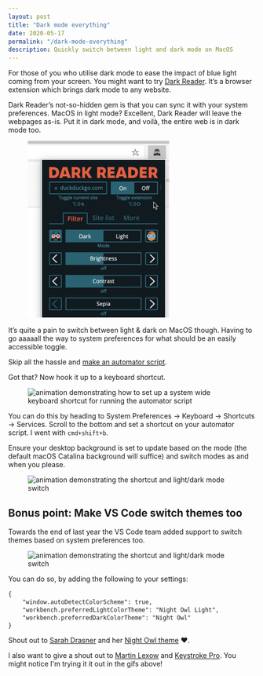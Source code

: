 ```yaml
---
layout: post
title: "Dark mode everything"
date: 2020-05-17
permalink: "/dark-mode-everything"
description: Quickly switch between light and dark mode on MacOS
---
```


For those of you who utilise dark mode to ease the impact of blue light coming from your screen. You might want to try <a href="https://darkreader.org/" target="_blank" rel="noopener noreferrer">Dark Reader</a>. It’s a browser extension which brings dark mode to any website.

Dark Reader’s not-so-hidden gem is that you can sync it with your system preferences. MacOS in light mode? Excellent, Dark Reader will leave the webpages as-is. Put it in dark mode, and voilà, the entire web is in dark mode too.

<figure style="max-width: 18rem">
  <img src="/images/automated-dark-reader.gif" alt="animation demonstrating how to set up a system wide keyboard shortcut for running the automator script" />
</figure>

It’s quite a pain to switch between light & dark on MacOS though. Having to go aaaaall the way to system preferences for what should be an easily accessible toggle.

Skip all the hassle and <a href="https://beebom.com/how-quickly-switch-between-dark-light-mode-mac/" target="_blank"  rel="noopener noreferrer">make an automator script</a>.

Got that? Now hook it up to a keyboard shortcut.

<figure>
  <img class="img--small" src="/images/system-theme-switch.gif" alt="animation demonstrating how to set up a system wide keyboard shortcut for running the automator script" />
</figure>

You can do this by heading to System Preferences → Keyboard → Shortcuts → Services. Scroll to the bottom and set a shortcut on your automator script. I went with `cmd+shift+b`.

Ensure your desktop background is set to update based on the mode (the default macOS Catalina background will suffice) and switch modes as and when you please.

<figure>
  <img class="img--small" src="/images/switcher.gif" alt="animation demonstrating the shortcut and light/dark mode switch" />
</figure>

## Bonus point: Make VS Code switch themes too

Towards the end of last year the VS Code team added support to switch themes based on system preferences too.

<figure>
  <img class="img--small" src="/images/vscode-theme-switch.gif" alt="animation demonstrating the shortcut and light/dark mode switch" />
</figure>

You can do so, by adding the following to your settings:

```
{
	"window.autoDetectColorScheme": true,
	"workbench.preferredLightColorTheme": "Night Owl Light",
	"workbench.preferredDarkColorTheme": "Night Owl"
}
```

Shout out to <a href="https://twitter.com/sarah_edo" target="_blank" rel="noopener noreferrer">Sarah Drasner</a> and her <a href="https://github.com/sdras/night-owl-vscode-theme" target="_blank" rel="noopener noreferrer">Night Owl theme</a> <span role="image" aria-label="heart">❤️</span>.

I also want to give a shout out to <a href="https://twitter.com/martinlexow" target="_blank" rel="noopener noreferrer">Martin Lexow</a> and <a href="https://www.ixeau.com/keystroke-pro/" target="_blank" rel="noopener noreferrer">Keystroke Pro</a>. You might notice I'm trying it it out in the gifs above!
